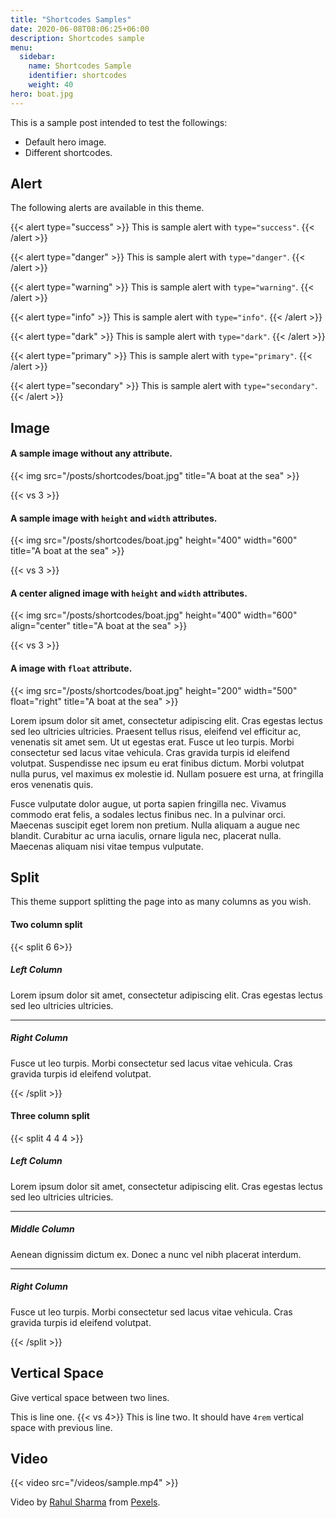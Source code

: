 ```yaml
---
title: "Shortcodes Samples"
date: 2020-06-08T08:06:25+06:00
description: Shortcodes sample
menu:
  sidebar:
    name: Shortcodes Sample
    identifier: shortcodes
    weight: 40
hero: boat.jpg
---
```


This is a sample post intended to test the followings:

- Default hero image.
- Different shortcodes.

## Alert

The following alerts are available in this theme.

{{< alert type="success" >}}
This is sample alert with `type="success"`.
{{< /alert >}}

{{< alert type="danger" >}}
This is sample alert with `type="danger"`.
{{< /alert >}}

{{< alert type="warning" >}}
This is sample alert with `type="warning"`.
{{< /alert >}}

{{< alert type="info" >}}
This is sample alert with `type="info"`.
{{< /alert >}}

{{< alert type="dark" >}}
This is sample alert with `type="dark"`.
{{< /alert >}}

{{< alert type="primary" >}}
This is sample alert with `type="primary"`.
{{< /alert >}}

{{< alert type="secondary" >}}
This is sample alert with `type="secondary"`.
{{< /alert >}}

## Image

#### A sample image without any attribute.

{{< img src="/posts/shortcodes/boat.jpg" title="A boat at the sea" >}}

{{< vs 3 >}}

#### A sample image with `height` and `width` attributes.

{{< img src="/posts/shortcodes/boat.jpg" height="400" width="600" title="A boat at the sea" >}}

{{< vs 3 >}}

#### A center aligned image with `height` and `width` attributes.

{{< img src="/posts/shortcodes/boat.jpg" height="400" width="600" align="center" title="A boat at the sea" >}}

{{< vs 3 >}}

#### A image with `float` attribute.

{{< img src="/posts/shortcodes/boat.jpg" height="200" width="500" float="right" title="A boat at the sea" >}}

Lorem ipsum dolor sit amet, consectetur adipiscing elit. Cras egestas lectus sed leo ultricies ultricies. Praesent tellus risus, eleifend vel efficitur ac, venenatis sit amet sem. Ut ut egestas erat. Fusce ut leo turpis. Morbi consectetur sed lacus vitae vehicula. Cras gravida turpis id eleifend volutpat. Suspendisse nec ipsum eu erat finibus dictum. Morbi volutpat nulla purus, vel maximus ex molestie id. Nullam posuere est urna, at fringilla eros venenatis quis.

Fusce vulputate dolor augue, ut porta sapien fringilla nec. Vivamus commodo erat felis, a sodales lectus finibus nec. In a pulvinar orci. Maecenas suscipit eget lorem non pretium. Nulla aliquam a augue nec blandit. Curabitur ac urna iaculis, ornare ligula nec, placerat nulla. Maecenas aliquam nisi vitae tempus vulputate.

## Split

This theme support splitting the page into as many columns as you wish.

#### Two column split

{{< split 6 6>}}

##### Left Column

Lorem ipsum dolor sit amet, consectetur adipiscing elit. Cras egestas lectus sed leo ultricies ultricies.

---

##### Right Column

Fusce ut leo turpis. Morbi consectetur sed lacus vitae vehicula. Cras gravida turpis id eleifend volutpat.

{{< /split >}}

#### Three column split

{{< split 4 4 4 >}}

##### Left Column

Lorem ipsum dolor sit amet, consectetur adipiscing elit. Cras egestas lectus sed leo ultricies ultricies.

---

##### Middle Column

Aenean dignissim dictum ex. Donec a nunc vel nibh placerat interdum. 

---

##### Right Column

Fusce ut leo turpis. Morbi consectetur sed lacus vitae vehicula. Cras gravida turpis id eleifend volutpat.

{{< /split >}}

## Vertical Space

Give vertical space between two lines.

This is line one.
{{< vs 4>}}
This is line two. It should have `4rem` vertical space with previous line.

## Video

{{< video src="/videos/sample.mp4" >}}

Video by [Rahul Sharma](https://www.pexels.com/@rahul-sharma-493988) from [Pexels](https://www.pexels.com).
